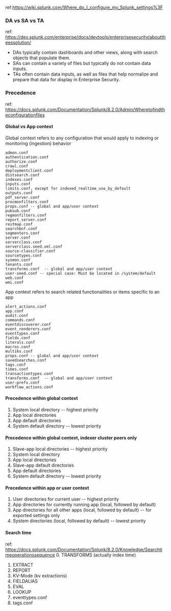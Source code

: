 
ref:https://wiki.splunk.com/Where_do_I_configure_my_Splunk_settings%3F

### DA vs SA vs TA
ref: https://dev.splunk.com/enterprise/docs/devtools/enterprisesecurity/abouttheessolution/

* DAs typically contain dashboards and other views, along with search objects that populate them.
* SAs can contain a variety of files but typically do not contain data inputs.
* TAs often contain data inputs, as well as files that help normalize and prepare that data for display in Enterprise Security.


### Precedence
ref: https://docs.splunk.com/Documentation/Splunk/8.2.0/Admin/Wheretofindtheconfigurationfiles

#### Global vs App context
Global context refers to any configuration that would apply to indexing or monitoring (ingestion) behavior
```
admon.conf
authentication.conf
authorize.conf
crawl.conf
deploymentclient.conf
distsearch.conf
indexes.conf
inputs.conf
limits.conf, except for indexed_realtime_use_by_default
outputs.conf
pdf_server.conf
procmonfilters.conf
props.conf -- global and app/user context
pubsub.conf
regmonfilters.conf
report_server.conf
restmap.conf
searchbnf.conf
segmenters.conf
server.conf
serverclass.conf
serverclass.seed.xml.conf
source-classifier.conf
sourcetypes.conf
sysmon.conf
tenants.conf
transforms.conf  -- global and app/user context
user-seed.conf -- special case: Must be located in /system/default
web.conf
wmi.conf
```

App context refers to search related functionalities or items specific to an app
```
alert_actions.conf
app.conf
audit.conf
commands.conf
eventdiscoverer.conf
event_renderers.conf
eventtypes.conf
fields.conf
literals.conf
macros.conf
multikv.conf
props.conf -- global and app/user context
savedsearches.conf
tags.conf
times.conf
transactiontypes.conf
transforms.conf  -- global and app/user context
user-prefs.conf
workflow_actions.conf
```

#### Precedence within global context
1. System local directory -- highest priority
2. App local directories
3. App default directories
4. System default directory -- lowest priority

#### Precedence within global context, indexer cluster peers only
1. Slave-app local directories -- highest priority
2. System local directory
3. App local directories
4. Slave-app default directories
5. App default directories
6. System default directory -- lowest priority

#### Precedence within app or user context
1. User directories for current user -- highest priority
2. App directories for currently running app (local, followed by default)
3. App directories for all other apps (local, followed by default) -- for exported settings only
4. System directories (local, followed by default) -- lowest priority

#### Search time
ref: https://docs.splunk.com/Documentation/Splunk/8.2.0/Knowledge/Searchtimeoperationssequence
0. TRANSFORMS (actually index time)
1. EXTRACT
2. REPORT
3. KV-Mode (kv extractions)
4. FIELDALIAS
5. EVAL
6. LOOKUP
7. eventtypes.conf
8. tags.conf
